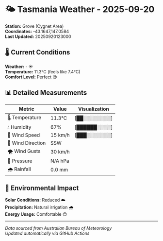 # 🌤️ Tasmania Weather - 2025-09-20

**Station:** Grove (Cygnet Area)  
**Coordinates:** -43.1647,147.0584  
**Last Updated:** 20250920123000

## 🌡️ Current Conditions

**Weather:** - ☀️  
**Temperature:** 11.3°C (feels like 7.4°C)  
**Comfort Level:** Perfect 😌

## 📊 Detailed Measurements

| Metric | Value | Visualization |
|--------|-------|---------------|
| 🌡️ Temperature | 11.3°C | [██░░░░░░░░] |
| 💧 Humidity | 67% | [██████░░░░] |
| 💨 Wind Speed | 15 km/h | [███░░░░░░░] |
| 🧭 Wind Direction | SSW | |
| 🌪️ Wind Gusts | 30 km/h | |
| 🔽 Pressure | N/A hPa | |
| 🌧️ Rainfall | 0.0 mm | |

## 🌱 Environmental Impact

**Solar Conditions:** Reduced ☁️  
**Precipitation:** Natural irrigation 🌧️  
**Energy Usage:** Comfortable 😌

---
*Data sourced from Australian Bureau of Meteorology*  
*Updated automatically via GitHub Actions*
